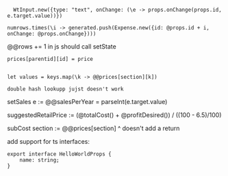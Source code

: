       WtInput.new({type: "text", onChange: (\e -> props.onChange(props.id, e.target.value))})

    numrows.times(\i -> generated.push(Expense.new({id: @props.id + i, onChange: @props.onChange})))


@@rows += 1
in js should call setState


    prices[parentid][id] = price


    let values = keys.map(\k -> @@prices[section][k])

    double hash lookupp jujst doesn't work


  setSales e := @@salesPerYear = parseInt(e.target.value)


  suggestedRetailPrice := (@totalCost() + @profitDesired()) / ((100 - 6.5)/100)


  subCost section := @@prices[section]
  ^ doesn't add a return



add support for ts interfaces:

    export interface HelloWorldProps {
        name: string;
    }
